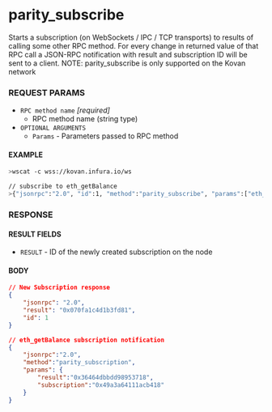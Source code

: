 # parity_subscribe

Starts a subscription (on WebSockets / IPC / TCP transports) to results of calling some other RPC method. For every change in returned value of that RPC call a JSON-RPC notification with result and subscription ID will be sent to a client.
NOTE: parity_subscribe is only supported on the Kovan network

### REQUEST PARAMS
- `RPC method name` _[required]_
    - RPC method name (string type)
- `OPTIONAL ARGUMENTS`
    - `Params` - Parameters passed to RPC method

#### EXAMPLE
```bash
>wscat -c wss://kovan.infura.io/ws

// subscribe to eth_getBalance
>{"jsonrpc":"2.0", "id":1, "method":"parity_subscribe", "params":["eth_getBalance",["0x004702bdcC3C7dbFfd943136107E70B827028600", "latest"]]}
```

### RESPONSE

#### RESULT FIELDS
- `RESULT` - ID of the newly created subscription on the node

#### BODY

```json
// New Subscription response
{
    "jsonrpc": "2.0",
    "result": "0x070fa1c4d1b3fd81",
    "id": 1
}

// eth_getBalance subscription notification
{
    "jsonrpc":"2.0",
    "method":"parity_subscription",
    "params": {
        "result":"0x36464dbbdd98953718",
        "subscription":"0x49a3a64111acb418"
    }
}
```
